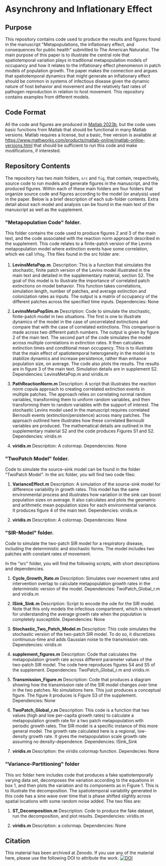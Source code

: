# Asynchrony and Inflationary Effect
## Purpose
This repository contains code used to produce the results and figures found in the manuscript "Metapopulations, the inflationary effect, and consequences for public health" submitted to The American Naturalist. The main purpose of this paper is to illustrate the central role that spatiotemporal variation plays in traditional metapopulation models of occupancy and how it relates to the inflationary effect phenomenon in patch models of population growth. The paper makes the connection and argues that spatiotemporal dynamics that might generate an inflationary effect should be common in systems of infectious disease given the dynamic nature of host behavior and movement and the relatively fast rates of pathogen reproduction in relation to host movement. This repository contains examples from different models. 

## Code Format
All the code and figures are produced in [Matlab 2023b](https://www.mathworks.com/products/new_products/release2023b.html), but the code uses basic functions from Matlab that should be functional in many Matlab versions. Matlab requires a license, but a basic, free version is available at https://www.mathworks.com/products/matlab-online/matlab-online-versions.html that should be sufficient to run this code and make modifications, if interested.

## Repository Contents
The repository has two main folders, `src` and `fig`, that contain, respectively, source code to run models and generate figures in the manuscript, and the produced figures. Within each of these main folders are four folders that organize source code and figures according to the model (or analysis) used in the paper. Below is a brief description of each sub-folder contents. Extra detail about each model and analysis can be found in the main text of the manuscript as well as the supplement. 

### "Metapopulation Code" folder. 
This folder contains the code used to produce figures 2 and 3 of the main text, and the code associated with the reaction norm approach described in the supplement. This code relates to a finite-patch version of the Levins metapopulation model where extinction events have some correlation, which we call \rho<sub>E</sub>. The files found in the src folder are:

1. **LevinsMetaPop.m**. 
Description: This is a function that simulates the stochastic, finite patch version of the Levins model illustrated in the main text and detailed in the supplementary material, section S2. The goal of this model is to illustrate the importance of correlated patch extinctions on model behavior. This function takes correlations, simulation length, number of patches, and average extinction and colonization rates as inputs. The output is a matrix of occupancy of the different patches across the specified time inputs. 
Dependencies: None 

2. **LevinsMetaPopSim.m**
Description: Code to simulate the stochastic, finite-patch model in two situations. The first is one to illustrate dynamics of the model in the case of uncorrelated extinctions and compare that with the case of correlated extinctions. This comparison is made across two different patch numbers. The output is given by figure 2 of the main text. The second part of the code simulates the model across multiple correlations in extinction rates. It then calculates extinction times and conditional mean occupancy. This is to illustrate that the main effect of spatiotemporal heterogeneity in the model is to stabilize dynamics and increase persistence, rather than enhance population size, on average. The code also plots the results. The results are in figure 3 of the main text. Simulation details are in supplement S2. 
Dependencies: LevinsMetaPop.m and viridis.m

3. **PathReactionNorm.m**
Description: A script that illustrates the reaction norm copula approach to creating correlated extinction events in multiple patches. The approach relies on correlating normal random variables, transforming them to uniform random variables, and then transforming them to random variables with the support of interest. The stochastic Levins model used in the manuscript requires correlated Bernoulli events (extinction/persistence) across many patches. The approach outlined here illustrates how these correlated Bernoulli variables are produced. The mathematical details are outlined in the supplementary material S2 and the code produces Figures S1 and S2. 
Dependencies: viridis.m

4. **viridis.m**
Description: A colormap.
Dependencies: None 

### "TwoPatch Model" folder.
Code to simulate the source-sink model can be found in the folder "TwoPatch Model". In the src folder, you will find two code files:

1. **VarianceEffect.m**
Description: A simulation of the source-sink model for difference variability in growth rates. This model has the same environmental process and illustrates how variation in the sink can boost population sizes on average. It also calculates and plots the geometric and arithmetic mean population sizes for each environmental variance. It produces figure 4 of the main text.
Dependencies: viridis.m

2. **viridis.m**
Description: A colormap.
Dependencies: None 


### "SIR-Model" folder.
Code to simulate the two-patch SIR model for a respiratory disease, including the deterministic and stochastic forms. The model includes two patches with constant rates of movement. 

In the "src" folder, you will find the following scripts, with short descriptions and dependencies.

1. **Cycle_Growth_Rate.m**
Description: Simulates over movement rates and intervention overlap to calculate metapopulation growth rates in the deterministic version of the model. 
Dependencies: TwoPatch_Global_r.m and viridis.m

2. **ISink_Sink.m**
Description: Script to encode the ode for the SIR model. Note that this only models the infectious compartment, which is relevant for understanding the average growth rate when the population is completely susceptible.
Dependencies: None

3. **Stochastic_Two_Patch_Model.m**
Description: This code simulates the stochastic version of the two-patch SIR model. To do so, it discretizes continuous-time and adds Gaussian noise to the transmission rate. 
Dependencies: viridis.m

4. **supplement_figures.m**
Description: Code that calculates the metapopulation growth rate across different parameter values of the two-patch SIR model. The code here reproduces figures S4 and S5 of the supplement. 
Dependencies: TwoPatch_Global_r.m and viridis.m

5. **Transmission_Figure.m**
Description: Code that produces a diagram showing how the transmission rate of the SIR model changes over time in the two patches. No simulations here. This just produces a conceptual figure. The figure it produces is Figure S3 of the supplement. 
Dependencies: None

6. **TwoPatch_Global_r.m**
Description: This code is a function that two values (high and low per-capita growth rates) to calculate a metapopulation growth rate for a two patch metapopulation with periodic growth rates. The SIR model is a specific instance of this more general model. The growth rate calculated here is a regional, low-density growth rate. It gives the metapopulation scale growth rate assuming no density-dependence. 
Dependencies: ISink_Sink

7. **viridis.m**
Description: the viridis colormap function.
Dependecies: None


### "Variance-Partitioning" folder
This src folder here includes code that produces a fake spatiotemporally varying data set, decomposes the variation according to the equations in box 1, and then plots the variation and its components as in Figure 1. This is to illustrate the decomposition. The spatiotemporal variability generated in this code has a sine wave  over time that is phase shifted slightly across spatial locations with some random noise added. The two files are:

1. **ST_Decomposition.m**
Description: Code to produce the fake dataset, run the decomposition, and plot results. 
Dependencies: viridis.m

2. **viridis.m**
Description: a colormap. Dependencies: None 

## Citation
This material has been archived at Zenodo. If you use any of the material here, please use the following DOI to attribute the work. 
[![DOI](https://zenodo.org/badge/651155359.svg)](https://doi.org/10.5281/zenodo.13928923)
